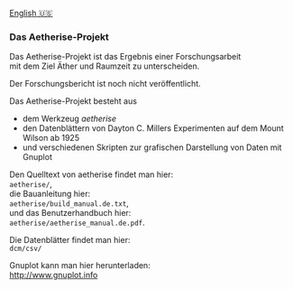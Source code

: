 [English 🇺🇸️](README.md)

### Das Aetherise-Projekt

Das Aetherise-Projekt ist das Ergebnis einer Forschungsarbeit  
mit dem Ziel Äther und Raumzeit zu unterscheiden.

Der Forschungsbericht ist noch nicht veröffentlicht.

Das Aetherise-Projekt besteht aus
- dem Werkzeug *aetherise*
- den Datenblättern von Dayton C. Millers Experimenten auf dem Mount Wilson ab 1925
- und verschiedenen Skripten zur grafischen Darstellung von Daten mit Gnuplot

Den Quelltext von aetherise findet man hier:  
`aetherise/`,  
die Bauanleitung hier:  
`aetherise/build_manual.de.txt`,  
und das Benutzerhandbuch hier:  
`aetherise/aetherise_manual.de.pdf`.

Die Datenblätter findet man hier:  
`dcm/csv/`

Gnuplot kann man hier herunterladen:  
http://www.gnuplot.info






